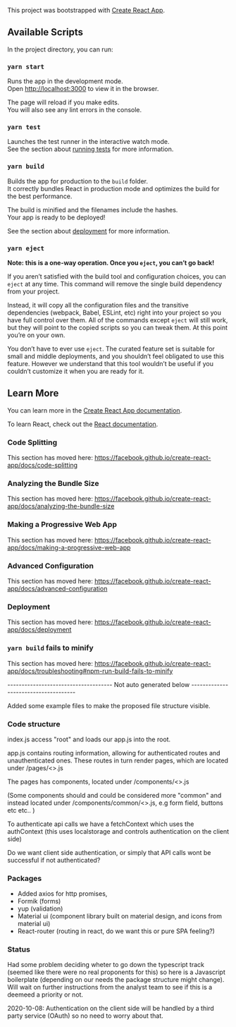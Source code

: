 This project was bootstrapped with [Create React App](https://github.com/facebook/create-react-app).

## Available Scripts

In the project directory, you can run:

### `yarn start`

Runs the app in the development mode.<br />
Open [http://localhost:3000](http://localhost:3000) to view it in the browser.

The page will reload if you make edits.<br />
You will also see any lint errors in the console.

### `yarn test`

Launches the test runner in the interactive watch mode.<br />
See the section about [running tests](https://facebook.github.io/create-react-app/docs/running-tests) for more information.

### `yarn build`

Builds the app for production to the `build` folder.<br />
It correctly bundles React in production mode and optimizes the build for the best performance.

The build is minified and the filenames include the hashes.<br />
Your app is ready to be deployed!

See the section about [deployment](https://facebook.github.io/create-react-app/docs/deployment) for more information.

### `yarn eject`

**Note: this is a one-way operation. Once you `eject`, you can’t go back!**

If you aren’t satisfied with the build tool and configuration choices, you can `eject` at any time. This command will remove the single build dependency from your project.

Instead, it will copy all the configuration files and the transitive dependencies (webpack, Babel, ESLint, etc) right into your project so you have full control over them. All of the commands except `eject` will still work, but they will point to the copied scripts so you can tweak them. At this point you’re on your own.

You don’t have to ever use `eject`. The curated feature set is suitable for small and middle deployments, and you shouldn’t feel obligated to use this feature. However we understand that this tool wouldn’t be useful if you couldn’t customize it when you are ready for it.

## Learn More

You can learn more in the [Create React App documentation](https://facebook.github.io/create-react-app/docs/getting-started).

To learn React, check out the [React documentation](https://reactjs.org/).

### Code Splitting

This section has moved here: https://facebook.github.io/create-react-app/docs/code-splitting

### Analyzing the Bundle Size

This section has moved here: https://facebook.github.io/create-react-app/docs/analyzing-the-bundle-size

### Making a Progressive Web App

This section has moved here: https://facebook.github.io/create-react-app/docs/making-a-progressive-web-app

### Advanced Configuration

This section has moved here: https://facebook.github.io/create-react-app/docs/advanced-configuration

### Deployment

This section has moved here: https://facebook.github.io/create-react-app/docs/deployment

### `yarn build` fails to minify

This section has moved here: https://facebook.github.io/create-react-app/docs/troubleshooting#npm-run-build-fails-to-minify

------------------------------------- Not auto generated below -------------------------------------

Added some example files to make the proposed file structure visible.

### Code structure

index.js access "root" and loads our app.js into the root.

app.js contains routing information, allowing for authenticated routes and unauthenticated ones.
These routes in turn render pages, which are located under /pages/<>.js

The pages has components, located under /components/<>.js

(Some components should and could be considered more "common" and instead located under /components/common/<>.js, e.g form field, buttons etc etc.. )

To authenticate api calls we have a fetchContext which uses the authContext (this uses localstorage and controls authentication on the client side)

Do we want client side authentication, or simply that API calls wont be successful if not authenticated?

### Packages

- Added axios for http promises,
- Formik (forms)
- yup (validation)
- Material ui (component library built on material design, and icons from material ui)
- React-router (routing in react, do we want this or pure SPA feeling?)

### Status

Had some problem deciding wheter to go down the typescript track (seemed like there were no real proponents for this) so here is a Javascript boilerplate (depending on our needs the package structure might change). Will wait on further instructions from the analyst team to see if this is a deemeed a priority or not.

2020-10-08: Authentication on the client side will be handled by a third party service (OAuth) so no need to worry about that.
